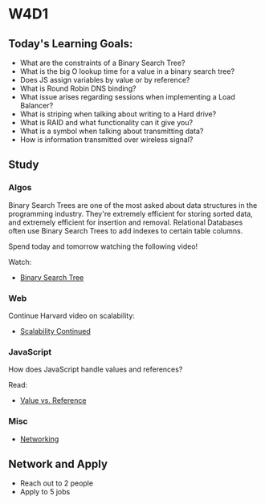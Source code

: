 # W4D1

## Today's Learning Goals:

- What are the constraints of a Binary Search Tree?
- What is the big O lookup time for a value in a binary search tree?
- Does JS assign variables by value or by reference?
- What is Round Robin DNS binding?
- What issue arises regarding sessions when implementing a Load Balancer?
- What is striping when talking about writing to a Hard drive?
- What is RAID and what functionality can it give you?
- What is a symbol when talking about transmitting data?
- How is information transmitted over wireless signal?

## Study

### Algos

Binary Search Trees are one of the most asked about data structures in the programming industry. They're extremely efficient for storing sorted data, and extremely efficient for insertion and removal. Relational Databases often use Binary Search Trees to add indexes to certain table columns.

Spend today and tomorrow watching the following video!

Watch:

* [Binary Search Tree](https://www.youtube.com/watch?v=9Jry5-82I68&t=)

### Web

Continue Harvard video on scalability:

* [Scalability Continued](https://www.youtube.com/watch?v=-W9F__D3oY4&t)

### JavaScript

How does JavaScript handle values and references? 

Read:
* [Value vs. Reference](https://medium.freecodecamp.org/the-definitive-javascript-handbook-for-a-developer-interview-44ffc6aeb54e)

### Misc

* [Networking](https://www.youtube.com/playlist?list=PLowKtXNTBypH19whXTVoG3oKSuOcw_XeW)

## Network and Apply

* Reach out to 2 people
* Apply to 5 jobs
